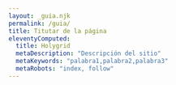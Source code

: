 ```yaml
---
layout: _guia.njk
permalink: /guia/
title: Titutar de la página
eleventyComputed:
  title: Holygrid
  metaDescription: "Descripción del sitio"
  metaKeywords: "palabra1,palabra2,palabra3"
  metaRobots: "index, follow"
---
```

